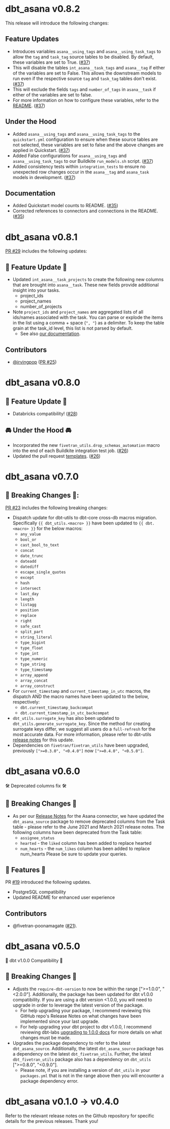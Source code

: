# dbt_asana v0.8.2
This release will introduce the following changes: 

## Feature Updates
- Introduces variables `asana__using_tags` and `asana__using_task_tags` to allow the `tag` and `task_tag` source tables to be disabled. By default, these variables are set to True. ([#37](https://github.com/fivetran/dbt_asana/pull/37))
- This will disable the tables `int_asana__task_tags` and `asana__tag` if either of the variables are set to False. This allows the downstream models to run even if the respective source `tag` and `task_tag` tables don't exist. ([#37](https://github.com/fivetran/dbt_asana/pull/37)) 
- This will exclude the fields `tags` and `number_of_tags` in `asana__task` if either of the variables are set to false.
- For more information on how to configure these variables, refer to the [README](https://github.com/fivetran/dbt_asana/blob/main/README.md#step-4-enablingdisabling-models). ([#37](https://github.com/fivetran/dbt_asana/pull/37))

## Under the Hood
- Added `asana__using_tags` and `asana__using_task_tags` to the `quickstart.yml` configuration to ensure when these source tables are not selected, these variables are set to false and the above changes are applied in Quickstart. ([#37](https://github.com/fivetran/dbt_asana/pull/37))
- Added False configurations for `asana__using_tags` and `asana__using_task_tags` to our Buildkite `run_models.sh` script. ([#37](https://github.com/fivetran/dbt_asana/pull/37))
- Added consistency tests within `integration_tests` to ensure no unexpected row changes occur in the `asana__tag` and `asana_task` models in development. ([#37](https://github.com/fivetran/dbt_asana/pull/37))

## Documentation
- Added Quickstart model counts to README. ([#35](https://github.com/fivetran/dbt_asana/pull/35))
- Corrected references to connectors and connections in the README. ([#35](https://github.com/fivetran/dbt_asana/pull/35))

# dbt_asana v0.8.1
[PR #29](https://github.com/fivetran/dbt_asana/pull/29) includes the following updates:
## 🎉 Feature Update 🎉
- Updated `int_asana__task_projects` to create the following new columns that are brought into `asana__task`. These new fields provide additional insight into your tasks.
  - project_ids
  - project_names
  - number_of_projects
- Note `project_ids` and `project_names` are aggregated lists of all ids/names associated with the task. You can parse or explode the items in the list using a comma + space (`", "`) as a delimiter. To keep the table grain at the task_id level, this list is not parsed by default.
  - See also [our documentation](https://fivetran.github.io/dbt_asana/#!/overview). 

## Contributors
- [@irvingpop](https://github.com/irvingpop ) ([PR #25](https://github.com/fivetran/dbt_asana/pull/25))

# dbt_asana v0.8.0
## 🎉 Feature Update 🎉
- Databricks compatibility! ([#28](https://github.com/fivetran/dbt_asana/pull/28))

## 🚘 Under the Hood 🚘
- Incorporated the new `fivetran_utils.drop_schemas_automation` macro into the end of each Buildkite integration test job. ([#26](https://github.com/fivetran/dbt_asana/pull/26))
- Updated the pull request [templates](/.github). ([#26](https://github.com/fivetran/dbt_asana/pull/26))

# dbt_asana v0.7.0

## 🚨 Breaking Changes 🚨:
[PR #23](https://github.com/fivetran/dbt_asana/pull/23) includes the following breaking changes:
- Dispatch update for dbt-utils to dbt-core cross-db macros migration. Specifically `{{ dbt_utils.<macro> }}` have been updated to `{{ dbt.<macro> }}` for the below macros:
    - `any_value`
    - `bool_or`
    - `cast_bool_to_text`
    - `concat`
    - `date_trunc`
    - `dateadd`
    - `datediff`
    - `escape_single_quotes`
    - `except`
    - `hash`
    - `intersect`
    - `last_day`
    - `length`
    - `listagg`
    - `position`
    - `replace`
    - `right`
    - `safe_cast`
    - `split_part`
    - `string_literal`
    - `type_bigint`
    - `type_float`
    - `type_int`
    - `type_numeric`
    - `type_string`
    - `type_timestamp`
    - `array_append`
    - `array_concat`
    - `array_construct`
- For `current_timestamp` and `current_timestamp_in_utc` macros, the dispatch AND the macro names have been updated to the below, respectively:
    - `dbt.current_timestamp_backcompat`
    - `dbt.current_timestamp_in_utc_backcompat`
- `dbt_utils.surrogate_key` has also been updated to `dbt_utils.generate_surrogate_key`. Since the method for creating surrogate keys differ, we suggest all users do a `full-refresh` for the most accurate data. For more information, please refer to dbt-utils [release notes](https://github.com/dbt-labs/dbt-utils/releases) for this update.
- Dependencies on `fivetran/fivetran_utils` have been upgraded, previously `[">=0.3.0", "<0.4.0"]` now `[">=0.4.0", "<0.5.0"]`.

# dbt_asana v0.6.0
🛠 Deprecated columns fix 🛠
## 🚨 Breaking Changes 🚨
- As per our [Release Notes](https://fivetran.com/docs/applications/asana/changelog#june2021) for the Asana connector, we have updated the `dbt_asana_source` package to remove deprecated columns from the Task table - please refer to the June 2021 and March 2021 release notes. The following columns have been deprecated from the Task table:
  - `assignee_status`
  - `hearted` - the `liked` column has been added to replace hearted
  - `num_hearts` - the `num_likes` column has been added to replace num_hearts
Please be sure to update your queries.

## 🎉 Features 🎉
PR [#19](https://github.com/fivetran/dbt_asana/pull/19) introduced the following updates.
- PostgreSQL compatibility 
- Updated README for enhanced user experience

## Contributors
- @fivetran-poonamagate ([#21](https://github.com/fivetran/dbt_asana_source/pull/21)).

# dbt_asana v0.5.0
🎉 dbt v1.0.0 Compatibility 🎉
## 🚨 Breaking Changes 🚨
- Adjusts the `require-dbt-version` to now be within the range [">=1.0.0", "<2.0.0"]. Additionally, the package has been updated for dbt v1.0.0 compatibility. If you are using a dbt version <1.0.0, you will need to upgrade in order to leverage the latest version of the package.
  - For help upgrading your package, I recommend reviewing this GitHub repo's Release Notes on what changes have been implemented since your last upgrade.
  - For help upgrading your dbt project to dbt v1.0.0, I recommend reviewing dbt-labs [upgrading to 1.0.0 docs](https://docs.getdbt.com/docs/guides/migration-guide/upgrading-to-1-0-0) for more details on what changes must be made.
- Upgrades the package dependency to refer to the latest `dbt_asana_source`. Additionally, the latest `dbt_asana_source` package has a dependency on the latest `dbt_fivetran_utils`. Further, the latest `dbt_fivetran_utils` package also has a dependency on `dbt_utils` [">=0.8.0", "<0.9.0"].
  - Please note, if you are installing a version of `dbt_utils` in your `packages.yml` that is not in the range above then you will encounter a package dependency error.

# dbt_asana v0.1.0 -> v0.4.0
Refer to the relevant release notes on the Github repository for specific details for the previous releases. Thank you!
